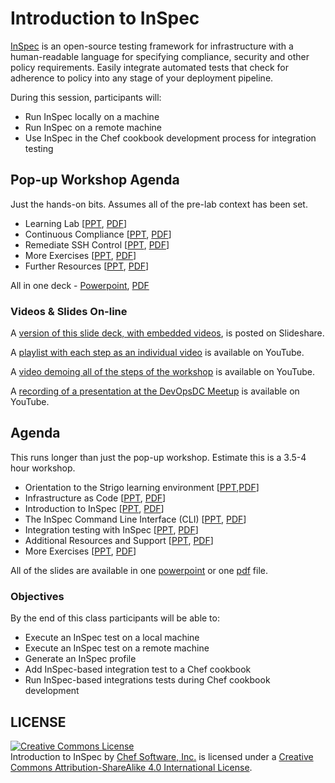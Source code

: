 # Introduction to InSpec

[InSpec](http://inspec.io/) is an open-source testing framework for infrastructure with a human-readable language for specifying compliance, security and other policy requirements. Easily integrate automated tests that check for adherence to policy into any stage of your deployment pipeline.

During this session, participants will:

* Run InSpec locally on a machine
* Run InSpec on a remote machine
* Use InSpec in the Chef cookbook development process for integration testing

## Pop-up Workshop Agenda

Just the hands-on bits.  Assumes all of the pre-lab context has been set.

* Learning Lab [[PPT](powerpoint/Learning_Lab.pptx), [PDF](pdf/Learning_Lab.pdf)]
* Continuous Compliance [[PPT](powerpoint/Continuous-Compliance.pptx), [PDF](pdf/Continuous-Compliance.pdf)]
* Remediate SSH Control [[PPT](powerpoint/Remediate-SSH-Control.pptx), [PDF](pdf/Remediate-SSH-Control.pdf)]
* More Exercises [[PPT](powerpoint/More-Exercises.pptx), [PDF](pdf/More-Exercises.pdf)]  
* Further Resources [[PPT](powerpoint/Further-Resources.pptx), [PDF](pdf/Further-Resources.pdf)]

All in one deck - [Powerpoint](powerpoint/PopUp-InSpec-Workshop.pptx), [PDF](pdf/PopUp-InSpec-Workshop.pdf)

### Videos & Slides On-line

A [version of this slide deck, with embedded videos](https://www.slideshare.net/nathenharvey/dev-opsdc-inspecworkshopslideshare/), is posted on Slideshare.

A [playlist with each step as an individual video](https://www.youtube.com/playlist?list=PLKK5zTDXqzFMTrUEUKwbmO-uqbUwlD2or) is available on YouTube.

A [video demoing all of the steps of the workshop](https://www.youtube.com/watch?v=Vutce7-teDY) is available on YouTube.

A [recording of a presentation at the DevOpsDC Meetup](https://www.youtube.com/watch?v=M2VfCVP1Wp4) is available on YouTube.

## Agenda

This runs longer than just the pop-up workshop.  Estimate this is a 3.5-4 hour workshop.

* Orientation to the Strigo learning environment [[PPT](powerpoint/01-Learning-Environment.pptx),[PDF](pdf/Strigo-Environment.pdf)]
* Infrastructure as Code [[PPT](powerpoint/02-Infrasturcture-as-Code.pptx), [PDF](pdf/02-Infrasturcture-as-Code.pdf)]
* Introduction to InSpec [[PPT](powerpoint/03-Compliance-as-Code.pptx), [PDF](pdf/03-Compliance-as-Code.pdf)]
* The InSpec Command Line Interface (CLI) [[PPT](powerpoint/04-InSpec-CLI.pptx), [PDF](pdf/04-InSpec-CLI.pdf)]
* Integration testing with InSpec [[PPT](powerpoint/05-Integration-Testing.pptx), [PDF](pdf/05-Integration-Testing.pdf)]
* Additional Resources and Support [[PPT](powerpoint/06-Further-Resources.pptx), [PDF](pdf/06-Further-Resources.pdf)]
* More Exercises [[PPT](powerpoint/07-More-Exercises.pptx), [PDF](pdf/07-More-Exercises.pdf)]

All of the slides are available in one [powerpoint](powerpoint/Introduction-to-InSpec.pptx) or one [pdf](pdf/Introduction-to-InSpec.pdf) file.

### Objectives

By the end of this class participants will be able to:

* Execute an InSpec test on a local machine
* Execute an InSpec test on a remote machine
* Generate an InSpec profile
* Add InSpec-based integration test to a Chef cookbook
* Run InSpec-based integrations tests during Chef cookbook development

## LICENSE

<a rel="license" href="http://creativecommons.org/licenses/by-sa/4.0/"><img alt="Creative Commons License" style="border-width:0" src="https://i.creativecommons.org/l/by-sa/4.0/88x31.png" /></a><br /><span xmlns:dct="http://purl.org/dc/terms/" property="dct:title">Introduction to InSpec</span> by <a xmlns:cc="http://creativecommons.org/ns#" href="https://www.chef.io" property="cc:attributionName" rel="cc:attributionURL">Chef Software, Inc.</a> is licensed under a <a rel="license" href="http://creativecommons.org/licenses/by-sa/4.0/">Creative Commons Attribution-ShareAlike 4.0 International License</a>.
